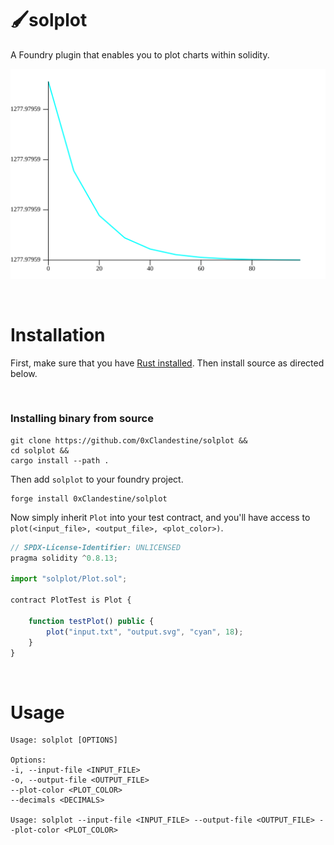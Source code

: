 # 🖌️solplot
A Foundry plugin that enables you to plot charts within solidity.

![output](output.svg)


&nbsp;
# Installation
First, make sure that you have [Rust installed](https://www.rust-lang.org/tools/install). Then install source as directed below.

<!-- &nbsp;
### Install from crates.io
```
cargo install solplot
``` -->

&nbsp;
### Installing binary from source
```
git clone https://github.com/0xClandestine/solplot &&
cd solplot &&
cargo install --path .
```

Then add `solplot` to your foundry project.

```
forge install 0xClandestine/solplot
```

Now simply inherit `Plot` into your test contract, and you'll have access to `plot(<input_file>, <output_file>, <plot_color>)`.

```js
// SPDX-License-Identifier: UNLICENSED
pragma solidity ^0.8.13;

import "solplot/Plot.sol";

contract PlotTest is Plot {

    function testPlot() public {
        plot("input.txt", "output.svg", "cyan", 18);
    }
}

```

&nbsp;
# Usage


```
Usage: solplot [OPTIONS]

Options:
-i, --input-file <INPUT_FILE>
-o, --output-file <OUTPUT_FILE>
--plot-color <PLOT_COLOR>
--decimals <DECIMALS>

Usage: solplot --input-file <INPUT_FILE> --output-file <OUTPUT_FILE> --plot-color <PLOT_COLOR>
```